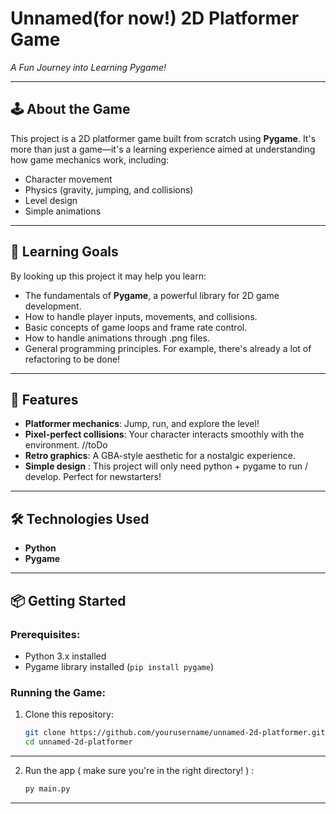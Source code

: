 # Unnamed(for now!) 2D Platformer Game  
_A Fun Journey into Learning Pygame!_

---

## 🕹️ About the Game  
This project is a 2D platformer game built from scratch using **Pygame**. It's more than just a game—it's a learning experience aimed at understanding how game mechanics work, including:  
- Character movement  
- Physics (gravity, jumping, and collisions)  
- Level design  
- Simple animations  

---

## 🎯 Learning Goals  
By looking up this project it may help you learn: 
- The fundamentals of **Pygame**, a powerful library for 2D game development.  
- How to handle player inputs, movements, and collisions.  
- Basic concepts of game loops and frame rate control.  
- How to handle animations through .png files.
- General programming principles. For example, there's already a lot of refactoring to be done!
---

## 🚀 Features  
- **Platformer mechanics**: Jump, run, and explore the level!   
- **Pixel-perfect collisions**: Your character interacts smoothly with the environment.  //toDo
- **Retro graphics**: A GBA-style aesthetic for a nostalgic experience.  
- **Simple design** : This project will only need python + pygame to run / develop. Perfect for newstarters!
---

## 🛠️ Technologies Used  
- **Python**  
- **Pygame**  

---

## 📦 Getting Started  

### Prerequisites:
- Python 3.x installed  
- Pygame library installed (`pip install pygame`)  

### Running the Game:
1. Clone this repository:  
   ```bash
   git clone https://github.com/yourusername/unnamed-2d-platformer.git
   cd unnamed-2d-platformer
---

2. Run the app ( make sure you're in the right directory! ) : 
   ```bash 
   py main.py
---
